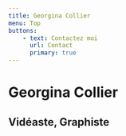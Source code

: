 ```yaml
---
title: Georgina Collier
menu: Top
buttons:
    - text: Contactez moi
      url: Contact
      primary: true
---
```


# Georgina Collier
## **Vidéaste**, Graphiste 
<!-- ## Crazy **Fast**, Ridiculously **Easy**, Amazingly **Powerful**... -->




